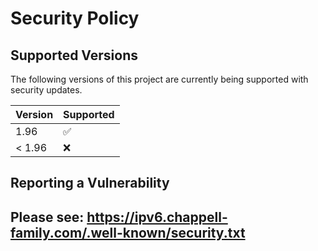 # Security Policy

## Supported Versions

The following versions of this project are
currently being supported with security updates.

| Version | Supported          |
| ------- | ------------------ |
| 1.96    | :white_check_mark: |
| < 1.96  | :x:                |

## Reporting a Vulnerability

Please see: <https://ipv6.chappell-family.com/.well-known/security.txt>
---
